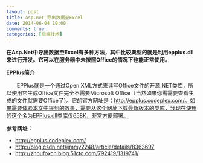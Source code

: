 ```yaml
---
layout: post
title: asp.net 导出数据至Excel
date: 2014-06-04 10:00
comments: true
categories: [后端技术]
---
```

 
 **在Asp.Net中导出数据至Excel有多种方法，其中比较典型的就是利用epplus.dll来进行开发。它可以在服务器中未按照Office的情况下也能正常使用。**
  
  **EPPlus简介**

　　EPPlus就是一个通过Open XML方式来读写Office文件的开源.NET类库，所以使用它生成Office文件完全不需要Microsoft Office（当然如果你需需要查看生成的文件就需要Office了）。它的官方网址是：http://epplus.codeplex.com/。如果需要体验本文中提到的效果，需要从这个网址下载最新版本的类库，我现在使用的这个名为EPPlus.dll类库仅658K，非常方便部署。

**参考网址：**

- http://epplus.codeplex.com/
- http://blog.csdn.net/jimmy2248/article/details/8363697
- http://zhoufoxcn.blog.51cto.com/792419/1319741/